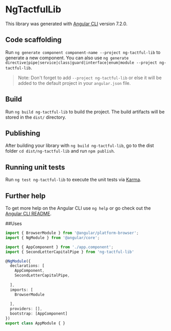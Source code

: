 # NgTactfulLib

This library was generated with [Angular CLI](https://github.com/angular/angular-cli) version 7.2.0.

## Code scaffolding

Run `ng generate component component-name --project ng-tactful-lib` to generate a new component. You can also use `ng generate directive|pipe|service|class|guard|interface|enum|module --project ng-tactful-lib`.
> Note: Don't forget to add `--project ng-tactful-lib` or else it will be added to the default project in your `angular.json` file. 

## Build

Run `ng build ng-tactful-lib` to build the project. The build artifacts will be stored in the `dist/` directory.

## Publishing

After building your library with `ng build ng-tactful-lib`, go to the dist folder `cd dist/ng-tactful-lib` and run `npm publish`.

## Running unit tests

Run `ng test ng-tactful-lib` to execute the unit tests via [Karma](https://karma-runner.github.io).

## Further help

To get more help on the Angular CLI use `ng help` or go check out the [Angular CLI README](https://github.com/angular/angular-cli/blob/master/README.md).

##Uses
```typescript
import { BrowserModule } from '@angular/platform-browser';
import { NgModule } from '@angular/core';

import { AppComponent } from './app.component';
import { SecondLetterCapitalPipe } from 'ng-tactful-lib'

@NgModule({
  declarations: [
    AppComponent,
    SecondLetterCapitalPipe,
    
  ],
  imports: [
    BrowserModule
    
  ],
  providers: [],
  bootstrap: [AppComponent]
})
export class AppModule { }
```
